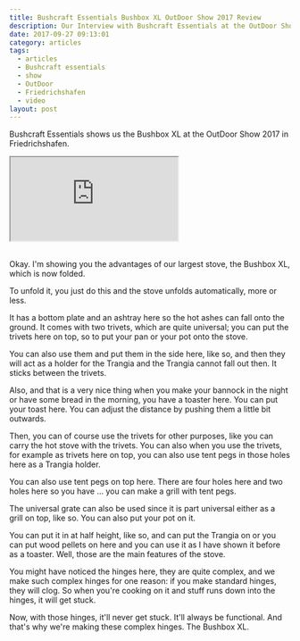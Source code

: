 ```yaml
---
title: Bushcraft Essentials Bushbox XL OutDoor Show 2017 Review
description: Our Interview with Bushcraft Essentials at the OutDoor Show 2017
date: 2017-09-27 09:13:01
category: articles
tags:
  - articles
  - Bushcraft essentials
  - show
  - OutDoor
  - Friedrichshafen
  - video
layout: post
---
```


Bushcraft Essentials shows us the Bushbox XL at the OutDoor Show 2017 in Friedrichshafen.

<div class="embed-responsive embed-responsive-16by9">
    <iframe class="embed-responsive-item" src="https://www.youtube.com/embed/rgYfBKtylVs"></iframe>
</div>
<br>
<!--more-->

Okay. I'm showing you the advantages of our largest stove, the Bushbox XL, which is now folded.

To unfold it, you just do this and the stove unfolds automatically, more or less.

It has a bottom plate and an ashtray here so the hot ashes can fall onto the ground. It comes with two trivets, which are quite universal; you can put the trivets here on top, so to put your pan or your pot onto the stove.

You can also use them and put them in the side here, like so, and then they will act as a holder for the Trangia and the Trangia cannot fall out then. It sticks between the trivets.

Also, and that is a very nice thing when you make your bannock in the night or have some bread in the morning, you have a toaster here. You can put your toast here. You can adjust the distance by pushing them a little bit outwards.

Then, you can of course use the trivets for other purposes, like you can carry the hot stove with the trivets. You can also when you use the trivets, for example as trivets here on top, you can also use tent pegs in those holes here as a Trangia holder.

You can also use tent pegs on top here. There are four holes here and two holes here so you have ... you can make a grill with tent pegs.

The universal grate can also be used since it is part universal either as a grill on top, like so. You can also put your pot on it.

You can put it in at half height, like so, and can put the Trangia on or you can put wood pellets on here and you can use it as I have shown it before as a toaster. Well, those are the main features of the stove.

You might have noticed the hinges here, they are quite complex, and we make such complex hinges for one reason: if you make standard hinges, they will clog. So when you're cooking on it and stuff runs down into the hinges, it will get stuck.

Now, with those hinges, it'll never get stuck. It'll always be functional. And that's why we're making these complex hinges. The Bushbox XL.
<br>
<script src="//z-na.amazon-adsystem.com/widgets/onejs?MarketPlace=US&adInstanceId=cc781bfd-577f-4efb-9da6-75cb9fc7d1c2"></script>
